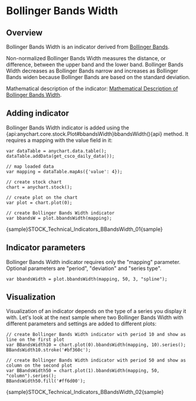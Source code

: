# Bollinger Bands Width

## Overview

Bollinger Bands Width is an indicator derived from [Bollinger Bands](Bollinger_Bands). 

Non-normalized Bollinger Bands Width measures the distance, or difference, between the upper band and the lower band. Bollinger Bands Width decreases as Bollinger Bands narrow and increases as Bollinger Bands widen because Bollinger Bands are based on the standard deviation.

Mathematical description of the indicator: [Mathematical Description of Bollinger Bands Width](Mathematical_Description#bollinger_bands_width).

## Adding indicator

Bollinger Bands Width indicator is added using the {api:anychart.core.stock.Plot#bbandsWidth}bbandsWidth(){api} method. It requires a mapping with the value field in it:

```
var dataTable = anychart.data.table();
dataTable.addData(get_csco_daily_data());

// map loaded data
var mapping = dataTable.mapAs({'value': 4});

// create stock chart
chart = anychart.stock();

// create plot on the chart
var plot = chart.plot(0);

// create Bollinger Bands Width indicator
var bbandsW = plot.bbandsWidth(mapping);
```

{sample}STOCK\_Technical\_Indicators\_BBandsWidth\_01{sample}


## Indicator parameters

Bollinger Bands Width indicator requires only the "mapping" parameter. Optional parameters are "period", "deviation" and "series type".

```
var bbandsWidth = plot.bbandsWidth(mapping, 50, 3, "spline");
```

## Visualization

Visualization of an indicator depends on the type of a series you display it with. Let's look at the next sample where two Bollinger Bands Width with different parameters and settings are added to different plots:

```
// create Bollinger Bands Width indicator with period 10 and show as line on the first plot
var BBandsWidth10 = chart.plot(0).bbandsWidth(mapping, 10).series();
BBandsWidth10.stroke('#bf360c');

// create Bollinger Bands Width indicator with period 50 and show as column on the second plot
var BBandsWidth50 = chart.plot(1).bbandsWidth(mapping, 50, "column").series();
BBandsWidth50.fill('#ff6d00');
```

{sample}STOCK\_Technical\_Indicators\_BBandsWidth\_02{sample}